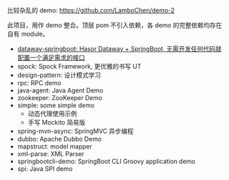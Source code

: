 比较杂乱的 demo: https://github.com/LamboChen/demo-2

此项目，用作 demo 整合。顶层 pom 不引入依赖，各 demo 的完整依赖均存在自有 module。

- [dataway-springboot: Hasor Dataway + SpringBoot, 无需开发任何代码就配置一个满足需求的接口](./dataway-springboot)
- spock: Spock Framework, 更优雅的书写 UT
- design-pattern: 设计模式学习
- rpc: RPC demo
- java-agent: Java Agent Demo
- zookeeper: ZooKeeper Demo
- simple: some simple demo
  - 动态代理使用示例
  - 手写 Mockito 简易版 
- spring-mvn-async: SpringMVC 异步编程
- dubbo: Apache Dubbo Demo
- mapstruct: model mapper
- xml-parse: XML Parser
- springbootcli-demo: SpringBoot CLI Groovy application demo
- spi: Java SPI demo